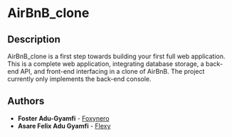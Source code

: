 # AirBnB_clone

## Description

AirBnB_clone is a first step towards building your first full web application. This is a complete web application, integrating database storage, a back-end API, and front-end interfacing in a clone of AirBnB. The project currently only implements the back-end console.

## Authors

- **Foster Adu-Gyamfi** - [Foxynero](https://github.com/Foxynero/)
- **Asare Felix Adu Gyamfi** - [Flexy](https://github.com/flexywork327/)
